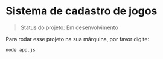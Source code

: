 <h1>Sistema de cadastro de jogos</h1>

> Status do projeto: Em desenvolvimento

Para rodar esse projeto na sua márquina, por favor digite:

```
node app.js
```
